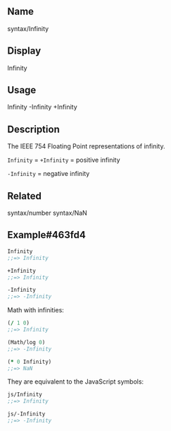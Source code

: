 ## Name
syntax/Infinity

## Display
Infinity

## Usage
Infinity
-Infinity
+Infinity

## Description

The IEEE 754 Floating Point representations of infinity.

`Infinity` = `+Infinity` = positive infinity

`-Infinity` = negative infinity

## Related
syntax/number
syntax/NaN

## Example#463fd4

```clj
Infinity
;;=> Infinity

+Infinity
;;=> Infinity

-Infinity
;;=> -Infinity
```

Math with infinities:

```clj
(/ 1 0)
;;=> Infinity

(Math/log 0)
;;=> -Infinity

(* 0 Infinity)
;;=> NaN
```

They are equivalent to the JavaScript symbols:

```clj
js/Infinity
;;=> Infinity

js/-Infinity
;;=> -Infinity
```
